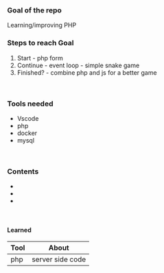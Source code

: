 
### Goal of the repo
Learning/improving PHP
<br>

### Steps to reach Goal
1. Start - php form
2. Continue - event loop - simple snake game
3. Finished? - combine php and js for a better game
<br>

### Tools needed
- Vscode
- php
- docker
- mysql

<br>

### Contents
- [](info.php)
- [](index.html)
- []()

<br>

#### Learned

 | Tool  | About  |
 | ----- | ------ |
 |  php| server side code  |